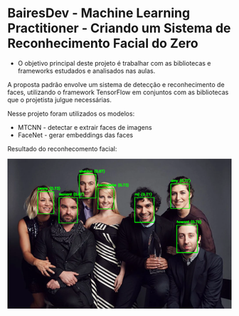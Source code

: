 ﻿# BairesDev - Machine Learning Practitioner - Criando um Sistema de Reconhecimento Facial do Zero

- O objetivo principal deste projeto é trabalhar com as bibliotecas e frameworks estudados e analisados nas aulas. 

A proposta padrão envolve um sistema de detecção e reconhecimento de faces, utilizando o framework TensorFlow em conjuntos com as bibliotecas que o projetista julgue necessárias.

Nesse projeto foram utilizados os modelos:
- MTCNN - detectar e extrair faces de imagens
- FaceNet - gerar embeddings das faces

Resultado do reconhecomento facial:

![Resultado do reconhecomento facial](resultado-reconhecimento-facial.png)
